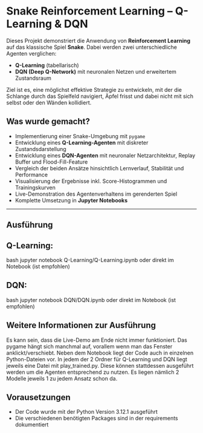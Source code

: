 # Snake Reinforcement Learning – Q-Learning & DQN

Dieses Projekt demonstriert die Anwendung von **Reinforcement Learning** auf das klassische Spiel **Snake**. Dabei werden zwei unterschiedliche Agenten verglichen:

- **Q-Learning** (tabellarisch)
- **DQN (Deep Q-Network)** mit neuronalen Netzen und erweitertem Zustandsraum

Ziel ist es, eine möglichst effektive Strategie zu entwickeln, mit der die Schlange durch das Spielfeld navigiert, Äpfel frisst und dabei nicht mit sich selbst oder den Wänden kollidiert.

## Was wurde gemacht?

- Implementierung einer Snake-Umgebung mit `pygame`
- Entwicklung eines **Q-Learning-Agenten** mit diskreter Zustandsdarstellung
- Entwicklung eines **DQN-Agenten** mit neuronaler Netzarchitektur, Replay Buffer und Flood-Fill-Feature
- Vergleich der beiden Ansätze hinsichtlich Lernverlauf, Stabilität und Performance
- Visualisierung der Ergebnisse inkl. Score-Histogrammen und Trainingskurven
- Live-Demonstration des Agentenverhaltens im gerenderten Spiel
- Komplette Umsetzung in **Jupyter Notebooks**

---

## Ausführung

## Q-Learning:

bash
jupyter notebook Q-Learning/Q-Learning.ipynb
oder direkt im Notebook (ist empfohlen)

## DQN:

bash
jupyter notebook DQN/DQN.ipynb
oder direkt im Notebook (ist empfohlen)

## Weitere Informationen zur Ausführung

Es kann sein, dass die Live-Demo am Ende nicht immer funktioniert.
Das pygame hängt sich manchmal auf, vorallem wenn man das Fenster anklickt/verschiebt.
Neben dem Notebook liegt der Code auch in einzelnen Python-Dateien vor.
In jedem der 2 Ordner für Q-Learning und DQN liegt jeweils eine Datei mit play_trained.py.
Diese können stattdessen ausgeführt werden um die Agenten entsprechend zu nutzen.
Es liegen nämlich 2 Modelle jeweils 1 zu jedem Ansatz schon da.

## Vorausetzungen

- Der Code wurde mit der Python Version 3.12.1 ausgeführt
- Die verschiedenen benötigten Packages sind in der requirements dokumentiert
